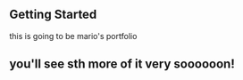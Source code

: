 ## Getting Started

this is going to be mario's portfolio

## you'll see sth more of it very soooooon!
